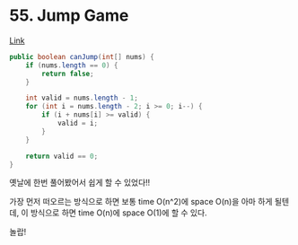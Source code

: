 # 55. Jump Game

[Link](https://leetcode.com/problems/jump-game/)

```java
public boolean canJump(int[] nums) {
    if (nums.length == 0) {
        return false;
    }

    int valid = nums.length - 1;
    for (int i = nums.length - 2; i >= 0; i--) {
        if (i + nums[i] >= valid) {
            valid = i;
        }
    }

    return valid == 0;
}
```

옛날에 한번 풀어봤어서 쉽게 할 수 있었다!!

가장 먼저 떠오르는 방식으로 하면 보통 time O(n^2)에 space O(n)을 아마 하게 될텐데,
이 방식으로 하면 time O(n)에 space O(1)에 할 수 있다.

놀랍!